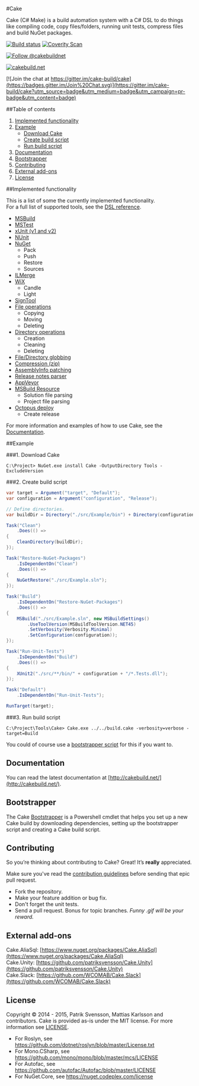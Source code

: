 #Cake

Cake (C# Make) is a build automation system with a C# DSL to do things like compiling code, copy files/folders, running unit tests, compress files and build NuGet packages.

[![Build status](https://ci.appveyor.com/api/projects/status/s9oscm9t7ase6h6d?svg=true)](https://ci.appveyor.com/project/cakebuild/cake)
[![Coverity Scan](https://scan.coverity.com/projects/4147/badge.svg)](https://scan.coverity.com/projects/4147) 

[![Follow @cakebuildnet](https://img.shields.io/badge/Twitter-Follow%20%40cakebuildnet-blue.svg)](https://twitter.com/intent/follow?screen_name=cakebuildnet)

[![cakebuild.net](https://img.shields.io/badge/WWW-cakebuild.net-blue.svg)](http://cakebuild.net/)

[![Join the chat at https://gitter.im/cake-build/cake](https://badges.gitter.im/Join%20Chat.svg)](https://gitter.im/cake-build/cake?utm_source=badge&utm_medium=badge&utm_campaign=pr-badge&utm_content=badge)

##Table of contents

1. [Implemented functionality](https://github.com/cake-build/cake#implemented-functionality)
2. [Example](https://github.com/cake-build/cake#example)
    - [Download Cake](https://github.com/cake-build/cake#1-download-cake)
    - [Create build script](https://github.com/cake-build/cake#2-create-build-script)
    - [Run build script](https://github.com/cake-build/cake#3-run-build-script)
3. [Documentation](https://github.com/cake-build/cake#documentation)
4. [Bootstrapper](https://github.com/cake-build/cake#bootstrapper)
5. [Contributing](https://github.com/cake-build/cake#contributing)
6. [External add-ons](https://github.com/cake-build/cake#external-add-ons)
7. [License](https://github.com/cake-build/cake#license)

##Implemented functionality

This is a list of some the currently implemented functionality.   
For a full list of supported tools, see the [DSL reference](http://cakebuild.net/dsl/).

* [MSBuild](http://cakebuild.net/dsl/#msbuild) 
* [MSTest](http://cakebuild.net/dsl/#mstest)
* [xUnit (v1 and v2)](http://cakebuild.net/dsl/#xunit)
* [NUnit](http://cakebuild.net/dsl/#nunit)
* [NuGet](http://cakebuild.net/dsl/#nuget)
  * Pack
  * Push
  * Restore
  * Sources
* [ILMerge](http://cakebuild.net/dsl/#ilmerge)
* [WiX](http://cakebuild.net/dsl/#wix)
  * Candle
  * Light
* [SignTool](http://cakebuild.net/dsl/#signing)
* [File operations](http://cakebuild.net/dsl/#fileoperations)
  * Copying
  * Moving
  * Deleting
* [Directory operations](http://cakebuild.net/dsl/#directoryoperations)
  * Creation
  * Cleaning
  * Deleting
* [File/Directory globbing](http://cakebuild.net/dsl/#globbing)
* [Compression (zip)](http://cakebuild.net/dsl/#compression)
* [AssemblyInfo patching](http://cakebuild.net/dsl/#assemblyinfo)
* [Release notes parser](http://cakebuild.net/dsl/#releasenotes)
* [AppVeyor](http://cakebuild.net/dsl/#buildsystem)
* [MSBuild Resource](http://cakebuild.net/dsl/#msbuildresource)
  * Solution file parsing
  * Project file parsing
* [Octopus deploy](http://cakebuild.net/dsl/#octopusdeploy)
  * Create release

For more information and examples of how to use Cake, see the [Documentation](http://cakebuild.net/). 

##Example

###1. Download Cake

```batchfile
C:\Project> NuGet.exe install Cake -OutputDirectory Tools -ExcludeVersion
```

###2. Create build script

```csharp
var target = Argument("target", "Default");
var configuration = Argument("configuration", "Release");

// Define directories.
var buildDir = Directory("./src/Example/bin") + Directory(configuration);

Task("Clean")
    .Does(() =>
{
    CleanDirectory(buildDir);
});

Task("Restore-NuGet-Packages")
    .IsDependentOn("Clean")
    .Does(() =>
{
    NuGetRestore("./src/Example.sln");
});

Task("Build")
    .IsDependentOn("Restore-NuGet-Packages")
    .Does(() =>
{
    MSBuild("./src/Example.sln", new MSBuildSettings()
        .UseToolVersion(MSBuildToolVersion.NET45)
        .SetVerbosity(Verbosity.Minimal)
        .SetConfiguration(configuration));
});

Task("Run-Unit-Tests")
    .IsDependentOn("Build")
    .Does(() =>
{
    XUnit2("./src/**/bin/" + configuration + "/*.Tests.dll");
});

Task("Default")
    .IsDependentOn("Run-Unit-Tests");

RunTarget(target);
```

###3. Run build script

```
C:\Project\Tools\Cake> Cake.exe ../../build.cake -verbosity=verbose -target=Build
```

You could of course use a [bootstrapper script](https://github.com/cake-build/cake/blob/develop/build.ps1) for this if you want to.

## Documentation

You can read the latest documentation at [http://cakebuild.net/](http://cakebuild.net/).

## Bootstrapper

The Cake [Bootstrapper](https://github.com/cake-build/bootstrapper) is a Powershell cmdlet that helps you set up a new Cake build by downloading dependencies, setting up the bootstrapper script and creating a Cake build script.

## Contributing

So you’re thinking about contributing to Cake? Great! It’s **really** appreciated.   

Make sure you've read the [contribution guidelines](http://cakebuild.net/contribute/contribution-guidelines/) before sending that epic pull request.

* Fork the repository.
* Make your feature addition or bug fix.
* Don't forget the unit tests.
* Send a pull request. Bonus for topic branches. *Funny .gif will be your reward.*  

## External add-ons

Cake.AliaSql: [https://www.nuget.org/packages/Cake.AliaSql](https://www.nuget.org/packages/Cake.AliaSql)  
Cake.Unity: [https://github.com/patriksvensson/Cake.Unity](https://github.com/patriksvensson/Cake.Unity)  
Cake.Slack: [https://github.com/WCOMAB/Cake.Slack](https://github.com/WCOMAB/Cake.Slack)

## License

Copyright © 2014 - 2015, Patrik Svensson, Mattias Karlsson and contributors.
Cake is provided as-is under the MIT license. For more information see [LICENSE](https://github.com/cake-build/cake/blob/develop/LICENSE).

* For Roslyn, see https://github.com/dotnet/roslyn/blob/master/License.txt
* For Mono.CSharp, see https://github.com/mono/mono/blob/master/mcs/LICENSE
* For Autofac, see https://github.com/autofac/Autofac/blob/master/LICENSE
* For NuGet.Core, see https://nuget.codeplex.com/license
